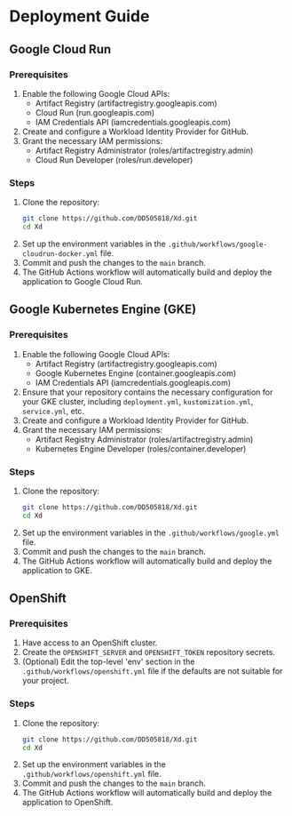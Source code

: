 # Deployment Guide

## Google Cloud Run

### Prerequisites
1. Enable the following Google Cloud APIs:
   - Artifact Registry (artifactregistry.googleapis.com)
   - Cloud Run (run.googleapis.com)
   - IAM Credentials API (iamcredentials.googleapis.com)
2. Create and configure a Workload Identity Provider for GitHub.
3. Grant the necessary IAM permissions:
   - Artifact Registry Administrator (roles/artifactregistry.admin)
   - Cloud Run Developer (roles/run.developer)

### Steps
1. Clone the repository:
   ```sh
   git clone https://github.com/DD505818/Xd.git
   cd Xd
   ```
2. Set up the environment variables in the `.github/workflows/google-cloudrun-docker.yml` file.
3. Commit and push the changes to the `main` branch.
4. The GitHub Actions workflow will automatically build and deploy the application to Google Cloud Run.

## Google Kubernetes Engine (GKE)

### Prerequisites
1. Enable the following Google Cloud APIs:
   - Artifact Registry (artifactregistry.googleapis.com)
   - Google Kubernetes Engine (container.googleapis.com)
   - IAM Credentials API (iamcredentials.googleapis.com)
2. Ensure that your repository contains the necessary configuration for your GKE cluster, including `deployment.yml`, `kustomization.yml`, `service.yml`, etc.
3. Create and configure a Workload Identity Provider for GitHub.
4. Grant the necessary IAM permissions:
   - Artifact Registry Administrator (roles/artifactregistry.admin)
   - Kubernetes Engine Developer (roles/container.developer)

### Steps
1. Clone the repository:
   ```sh
   git clone https://github.com/DD505818/Xd.git
   cd Xd
   ```
2. Set up the environment variables in the `.github/workflows/google.yml` file.
3. Commit and push the changes to the `main` branch.
4. The GitHub Actions workflow will automatically build and deploy the application to GKE.

## OpenShift

### Prerequisites
1. Have access to an OpenShift cluster.
2. Create the `OPENSHIFT_SERVER` and `OPENSHIFT_TOKEN` repository secrets.
3. (Optional) Edit the top-level 'env' section in the `.github/workflows/openshift.yml` file if the defaults are not suitable for your project.

### Steps
1. Clone the repository:
   ```sh
   git clone https://github.com/DD505818/Xd.git
   cd Xd
   ```
2. Set up the environment variables in the `.github/workflows/openshift.yml` file.
3. Commit and push the changes to the `main` branch.
4. The GitHub Actions workflow will automatically build and deploy the application to OpenShift.
